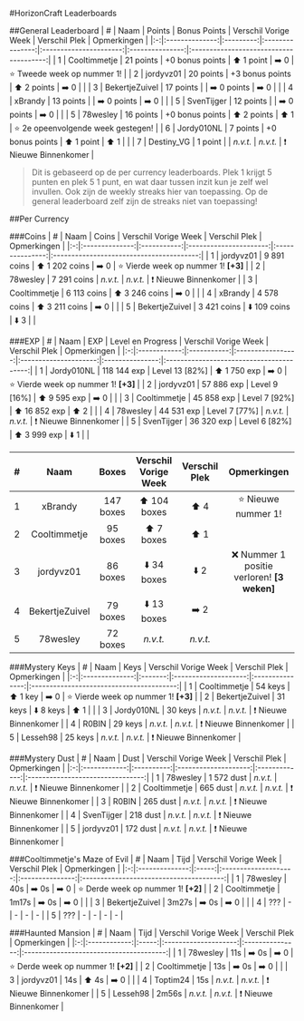 #HorizonCraft Leaderboards

##General Leaderboard
| # |      Naam      |   Points  |   Bonus Points  |  Verschil Vorige Week  |  Verschil Plek  |               Opmerkingen              |
|:-:|:--------------:|:---------:|:---------------:|:----------------------:|:---------------:|:--------------------------------------:|
| 1 |  Cooltimmetje  | 21 points | +0 bonus points |   :arrow_up: 1 point   | :arrow_right: 0 |     :star: Tweede week op nummer 1!    |
| 2 |    jordyvz01   | 20 points | +3 bonus points |   :arrow_up: 2 points  | :arrow_right: 0 |                                        |
| 3 | BekertjeZuivel | 17 points |                 | :arrow_right: 0 points | :arrow_right: 0 |                                        |
| 4 |     xBrandy    | 13 points |                 | :arrow_right: 0 points | :arrow_right: 0 |                                        |
| 5 |   SvenTijger   | 12 points |                 | :arrow_right: 0 points | :arrow_right: 0 |                                        |
| 5 |    78wesley    | 16 points | +0 bonus points |   :arrow_up: 2 points  |   :arrow_up: 1  | :star: 2e opeenvolgende week gestegen! |
| 6 |   Jordy010NL   |  7 points | +0 bonus points |   :arrow_up: 1 point   |   :arrow_up: 1  |                                        |
| 7 |   Destiny_VG   |  1 point  |                 |        *n.v.t.*        |     *n.v.t.*    |    :exclamation: Nieuwe Binnenkomer    |

> Dit is gebaseerd op de per currency leaderboards. 
> Plek 1 krijgt 5 punten en plek 5 1 punt, en wat daar tussen inzit kun je zelf wel invullen.
> Ook zijn de weekly streaks hier van toepassing. Op de general leaderboard zelf zijn de streaks niet van toepassing!

##Per Currency

###Coins
| # |      Naam      |    Coins    |  Verschil Vorige Week  |  Verschil Plek  |                Opmerkingen               |
|:-:|:--------------:|:-----------:|:----------------------:|:---------------:|:----------------------------------------:|
| 1 |    jordyvz01   | 9 891 coins | :arrow_up: 1 202 coins | :arrow_right: 0 | :star: Vierde week op nummer 1! **[+3]** |
| 2 |    78wesley    | 7 291 coins |        *n.v.t.*        |     *n.v.t.*    |     :exclamation: Nieuwe Binnenkomer     |
| 3 |  Cooltimmetje  | 6 113 coins | :arrow_up: 3 246 coins | :arrow_right: 0 |                                          |
| 4 |     xBrandy    | 4 578 coins | :arrow_up: 3 211 coins | :arrow_right: 0 |                                          |
| 5 | BekertjeZuivel | 3 421 coins | :arrow_down: 109 coins |  :arrow_down: 3 |                                          |

###EXP
| # |     Naam     |     EXP     | Level en Progress |  Verschil Vorige Week |  Verschil Plek  |                Opmerkingen               |
|:-:|:------------:|:-----------:|:-----------------:|:---------------------:|:---------------:|:----------------------------------------:|
| 1 |  Jordy010NL  | 118 144 exp |   Level 13 [82%]  |  :arrow_up: 1 750 exp | :arrow_right: 0 | :star: Vierde week op nummer 1! **[+3]** |
| 2 |   jordyvz01  |  57 886 exp |   Level 9 [16%]   |  :arrow_up: 9 595 exp | :arrow_right: 0 |                                          |
| 3 | Cooltimmetje |  45 858 exp |   Level 7 [92%]   | :arrow_up: 16 852 exp |   :arrow_up: 2  |                                          |
| 4 |   78wesley   |  44 531 exp |   Level 7 [77%]   |        *n.v.t.*       |     *n.v.t.*    |     :exclamation: Nieuwe Binnenkomer     |
| 5 |  SvenTijger  |  36 320 exp |   Level 6 [82%]   |  :arrow_up: 3 999 exp |  :arrow_down: 1 |                                          |

| # |      Naam      |   Boxes   |  Verschil Vorige Week |  Verschil Plek  |                  Opmerkingen                 |
|:-:|:--------------:|:---------:|:---------------------:|:---------------:|:--------------------------------------------:|
| 1 |     xBrandy    | 147 boxes |  :arrow_up: 104 boxes |   :arrow_up: 4  |            :star: Nieuwe nummer 1!           |
| 2 |  Cooltimmetje  |  95 boxes |   :arrow_up: 7 boxes  |   :arrow_up: 1  |                                              |
| 3 |    jordyvz01   |  86 boxes | :arrow_down: 34 boxes |  :arrow_down: 2 | :x: Nummer 1 positie verloren! **[3 weken]** |
| 4 | BekertjeZuivel |  79 boxes | :arrow_down: 13 boxes | :arrow_right: 2 |                                              |
| 5 |    78wesley    |  72 boxes |        *n.v.t.*       |     *n.v.t.*    |                                              |

###Mystery Keys
| # |      Naam      |   Keys  | Verschil Vorige Week |  Verschil Plek  |                Opmerkingen               |
|:-:|:--------------:|:-------:|:--------------------:|:---------------:|:----------------------------------------:|
| 1 |  Cooltimmetje  | 54 keys |   :arrow_up: 1 key   | :arrow_right: 0 | :star: Vierde week op nummer 1! **[+3]** |
| 2 | BekertjeZuivel | 31 keys |  :arrow_down: 8 keys |   :arrow_up: 1  |                                          |
| 3 |   Jordy010NL   | 30 keys |       *n.v.t.*       |     *n.v.t.*    |     :exclamation: Nieuwe Binnenkomer     |
| 4 |      R0BIN     | 29 keys |       *n.v.t.*       |     *n.v.t.*    |     :exclamation: Nieuwe Binnenkomer     |
| 5 |    Lesseh98    | 25 keys |       *n.v.t.*       |     *n.v.t.*    |     :exclamation: Nieuwe Binnenkomer     |

###Mystery Dust
| # |     Naam     |    Dust    | Verschil Vorige Week | Verschil Plek |            Opmerkingen           |
|:-:|:------------:|:----------:|:--------------------:|:-------------:|:--------------------------------:|
| 1 |   78wesley   | 1 572 dust |       *n.v.t.*       |    *n.v.t.*   | :exclamation: Nieuwe Binnenkomer |
| 2 | Cooltimmetje |  665 dust  |       *n.v.t.*       |    *n.v.t.*   | :exclamation: Nieuwe Binnenkomer |
| 3 |     R0BIN    |  265 dust  |       *n.v.t.*       |    *n.v.t.*   | :exclamation: Nieuwe Binnenkomer |
| 4 |  SvenTijger  |  218 dust  |       *n.v.t.*       |    *n.v.t.*   | :exclamation: Nieuwe Binnenkomer |
| 5 |   jordyvz01  |  172 dust  |       *n.v.t.*       |    *n.v.t.*   | :exclamation: Nieuwe Binnenkomer |

###Cooltimmetje's Maze of Evil
| # |      Naam      |  Tijd | Verschil Vorige Week |  Verschil Plek  |               Opmerkingen               |
|:-:|:--------------:|:-----:|:--------------------:|:---------------:|:---------------------------------------:|
| 1 |    78wesley    |  40s  |   :arrow_right: 0s   | :arrow_right: 0 | :star: Derde week op nummer 1! **[+2]** |
| 2 |  Cooltimmetje  | 1m17s |   :arrow_right: 0s   | :arrow_right: 0 |                                         |
| 3 | BekertjeZuivel | 3m27s |   :arrow_right: 0s   | :arrow_right: 0 |                                         |
| 4 |       ???      |   -   |           -          |        -        |                    -                    |
| 5 |       ???      |   -   |           -          |        -        |                    -                    |

###Haunted Mansion
| # |     Naam     |  Tijd | Verschil Vorige Week |  Verschil Plek  |               Opmerkingen               |
|:-:|:------------:|:-----:|:--------------------:|:---------------:|:---------------------------------------:|
| 1 |   78wesley   |  11s  |   :arrow_right: 0s   | :arrow_right: 0 | :star: Derde week op nummer 1! **[+2]** |
| 2 | Cooltimmetje |  13s  |   :arrow_right: 0s   | :arrow_right: 0 |                                         |
| 3 |   jordyvz01  |  14s  |     :arrow_up: 4s    | :arrow_right: 0 |                                         |
| 4 |   Toptim24   |  15s  |       *n.v.t.*       |     *n.v.t.*    |     :exclamation: Nieuwe Binnenkomer    |
| 5 |   Lesseh98   | 2m56s |       *n.v.t.*       |     *n.v.t.*    |     :exclamation: Nieuwe Binnenkomer    |
